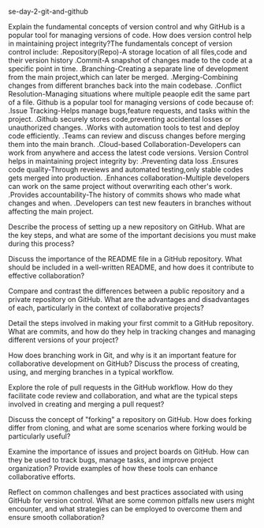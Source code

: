   se-day-2-git-and-github

Explain the fundamental concepts of version control and why GitHub is a popular tool for managing versions of code. How does version control help in maintaining project integrity?The fundamentals concept of version control include:
        .Repository(Repo)-A storage location of all files,code and their version history
        .Commit-A snapshot of changes made to the code at a specific point in time.
        .Branching-Creating a separate line of development from the main project,which can later be merged.
        .Merging-Combining changes from different branches back into the main codebase.
        .Conflict Resolution-Managing situations where multiple peaople edit the same part of a file.
  Github is a popular tool for managing versions of code because of:
       .Issue Tracking-Helps manage bugs,feature requests, and tasks within the project.
       .Github securely stores code,preventing accidental losses or unauthorized changes.
       .Works with automation tools to test and deploy code efficiently.
       .Teams can review and discuss changes before merging them into the main branch.
       .Cloud-based Collaboration-Developers can work from anywhere and access the latest code versions.
  Version Control helps in maintaining project integrity by:
      .Preventing data loss
      .Ensures code quality-Through reveiews and automated testing,only stable codes gets merged into production.
      .Enhances collaboration-Multiple developers can work on the same project without overwriting each other's work.
      .Provides accountability-The history of commits shows who made what changes and when.
      .Developers can test new feauters in branches without affecting the main project.
       

Describe the process of setting up a new repository on GitHub. What are the key steps, and what are some of the important decisions you must make during this process?

Discuss the importance of the README file in a GitHub repository. What should be included in a well-written README, and how does it contribute to effective collaboration?

Compare and contrast the differences between a public repository and a private repository on GitHub. What are the advantages and disadvantages of each, particularly in the context of collaborative projects?

Detail the steps involved in making your first commit to a GitHub repository. What are commits, and how do they help in tracking changes and managing different versions of your project?

How does branching work in Git, and why is it an important feature for collaborative development on GitHub? Discuss the process of creating, using, and merging branches in a typical workflow.

Explore the role of pull requests in the GitHub workflow. How do they facilitate code review and collaboration, and what are the typical steps involved in creating and merging a pull request?

Discuss the concept of "forking" a repository on GitHub. How does forking differ from cloning, and what are some scenarios where forking would be particularly useful?

Examine the importance of issues and project boards on GitHub. How can they be used to track bugs, manage tasks, and improve project organization? Provide examples of how these tools can enhance collaborative efforts.

Reflect on common challenges and best practices associated with using GitHub for version control. What are some common pitfalls new users might encounter, and what strategies can be employed to overcome them and ensure smooth collaboration?
